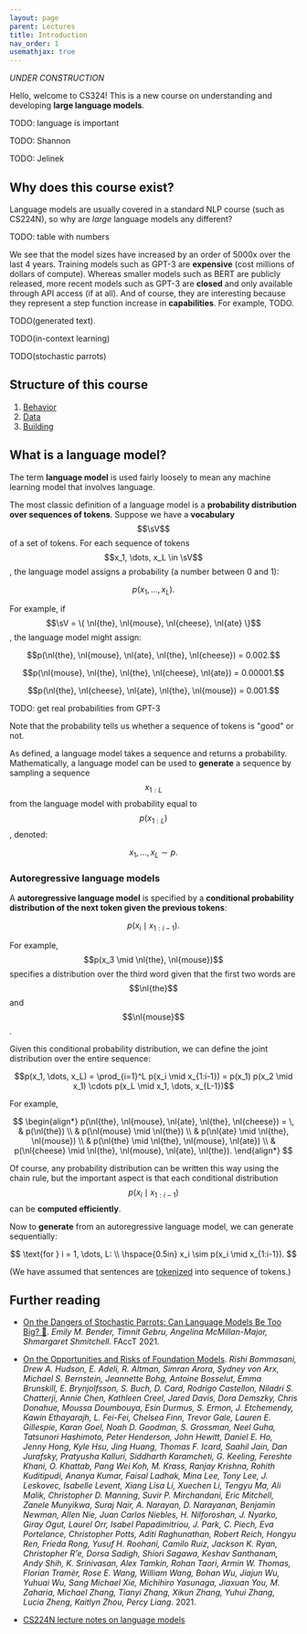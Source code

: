 ```yaml
---
layout: page
parent: Lectures
title: Introduction
nav_order: 1
usemathjax: true
---
```

$$
\newcommand{\sV}{\mathcal{V}}
\newcommand{\nl}[1]{\textsf{#1}}
$$

*UNDER CONSTRUCTION*

Hello, welcome to CS324!  This is a new course on understanding and developing **large language models**.

TODO: language is important

TODO: Shannon

TODO: Jelinek

## Why does this course exist?

Language models are usually covered in a standard NLP course (such as CS224N),
so why are *large* language models any different?

TODO: table with numbers

We see that the model sizes have increased by an order of 5000x over the last 4 years.
Training models such as GPT-3 are **expensive** (cost millions of dollars of compute).
Whereas smaller models such as BERT are publicly released, more recent models
such as GPT-3 are **closed** and only available through API access (if at all).
And of course, they are interesting because they represent a step function increase in **capabilities**.
For example, TODO.

TODO(generated text).

TODO(in-context learning)

TODO(stochastic parrots)

## Structure of this course

1. [Behavior](/lectures/behavior)
1. [Data](/lectures/data)
1. [Building](/lectures/building)

## What is a language model?

The term **language model** is used fairly loosely to mean any machine learning model that involves language.

The most classic definition of a language model is a **probability distribution over sequences of tokens**.
Suppose we have a **vocabulary** $$\sV$$ of a set of tokens.
For each sequence of tokens $$x_1, \dots, x_L \in \sV$$, the language model assigns a probability (a number between 0 and 1):

$$p(x_1, \dots, x_L).$$

For example, if $$\sV = \{ \nl{the}, \nl{mouse}, \nl{cheese}, \nl{ate} \}$$, the language model might assign:

$$p(\nl{the}, \nl{mouse}, \nl{ate}, \nl{the}, \nl{cheese}) = 0.002.$$

$$p(\nl{mouse}, \nl{the}, \nl{the}, \nl{cheese}, \nl{ate}) = 0.00001.$$

$$p(\nl{the}, \nl{cheese}, \nl{ate}, \nl{the}, \nl{mouse}) = 0.001.$$

TODO: get real probabilities from GPT-3

Note that the probability tells us whether a sequence of tokens is "good" or not.

As defined, a language model takes a sequence and returns a probability.
Mathematically, a language model can be used to **generate** a sequence by
sampling a sequence $$x_{1:L}$$ from the language model with probability equal to $$p(x_{1:L})$$, denoted:

$$x_1, \dots, x_L \sim p.$$

### Autoregressive language models

A **autoregressive language model** is specified by a **conditional probability distribution of the next token given the previous tokens**:

$$p(x_i \mid x_{1:i-1}).$$

For example, $$p(x_3 \mid \nl{the}, \nl{mouse})$$ specifies a distribution over the third word given that the first two words are $$\nl{the}$$ and $$\nl{mouse}$$.

Given this conditional probability distribution,
we can define the joint distribution over the entire sequence:

$$p(x_1, \dots, x_L) = \prod_{i=1}^L p(x_i \mid x_{1:i-1}) = p(x_1) p(x_2 \mid x_1) \cdots p(x_L \mid x_1, \dots, x_{L-1})$$

For example,

$$
\begin{align*}
p(\nl{the}, \nl{mouse}, \nl{ate}, \nl{the}, \nl{cheese}) = \,
& p(\nl{the}) \\
& p(\nl{mouse} \mid \nl{the}) \\
& p(\nl{ate} \mid \nl{the}, \nl{mouse}) \\
& p(\nl{the} \mid \nl{the}, \nl{mouse}, \nl{ate}) \\
& p(\nl{cheese} \mid \nl{the}, \nl{mouse}, \nl{ate}, \nl{the}).
\end{align*}
$$

Of course, any probability distribution can be written this way using the chain rule,
but the important aspect is that each conditional distribution $$p(x_i \mid x_{1:i-1})$$ can be **computed efficiently**.

Now to **generate** from an autoregressive language model, we can generate sequentially:

$$
\text{for } i = 1, \dots, L: \\
\hspace{0.5in} x_i \sim p(x_i \mid x_{1:i-1}).
$$

(We have assumed that sentences are [tokenized](../tokenization) into sequence of tokens.)

## Further reading

- [On the Dangers of Stochastic Parrots: Can Language Models Be Too Big? 🦜](https://dl.acm.org/doi/pdf/10.1145/3442188.3445922). *Emily M. Bender, Timnit Gebru, Angelina McMillan-Major, Shmargaret Shmitchell*. FAccT 2021.
- [On the Opportunities and Risks of Foundation Models](https://arxiv.org/pdf/2108.07258.pdf). *Rishi Bommasani, Drew A. Hudson, E. Adeli, R. Altman, Simran Arora, Sydney von Arx, Michael S. Bernstein, Jeannette Bohg, Antoine Bosselut, Emma Brunskill, E. Brynjolfsson, S. Buch, D. Card, Rodrigo Castellon, Niladri S. Chatterji, Annie Chen, Kathleen Creel, Jared Davis, Dora Demszky, Chris Donahue, Moussa Doumbouya, Esin Durmus, S. Ermon, J. Etchemendy, Kawin Ethayarajh, L. Fei-Fei, Chelsea Finn, Trevor Gale, Lauren E. Gillespie, Karan Goel, Noah D. Goodman, S. Grossman, Neel Guha, Tatsunori Hashimoto, Peter Henderson, John Hewitt, Daniel E. Ho, Jenny Hong, Kyle Hsu, Jing Huang, Thomas F. Icard, Saahil Jain, Dan Jurafsky, Pratyusha Kalluri, Siddharth Karamcheti, G. Keeling, Fereshte Khani, O. Khattab, Pang Wei Koh, M. Krass, Ranjay Krishna, Rohith Kuditipudi, Ananya Kumar, Faisal Ladhak, Mina Lee, Tony Lee, J. Leskovec, Isabelle Levent, Xiang Lisa Li, Xuechen Li, Tengyu Ma, Ali Malik, Christopher D. Manning, Suvir P. Mirchandani, Eric Mitchell, Zanele Munyikwa, Suraj Nair, A. Narayan, D. Narayanan, Benjamin Newman, Allen Nie, Juan Carlos Niebles, H. Nilforoshan, J. Nyarko, Giray Ogut, Laurel Orr, Isabel Papadimitriou, J. Park, C. Piech, Eva Portelance, Christopher Potts, Aditi Raghunathan, Robert Reich, Hongyu Ren, Frieda Rong, Yusuf H. Roohani, Camilo Ruiz, Jackson K. Ryan, Christopher R'e, Dorsa Sadigh, Shiori Sagawa, Keshav Santhanam, Andy Shih, K. Srinivasan, Alex Tamkin, Rohan Taori, Armin W. Thomas, Florian Tramèr, Rose E. Wang, William Wang, Bohan Wu, Jiajun Wu, Yuhuai Wu, Sang Michael Xie, Michihiro Yasunaga, Jiaxuan You, M. Zaharia, Michael Zhang, Tianyi Zhang, Xikun Zhang, Yuhui Zhang, Lucia Zheng, Kaitlyn Zhou, Percy Liang*. 2021.

- [CS224N lecture notes on language models](https://web.stanford.edu/class/cs224n/readings/cs224n-2019-notes05-LM_RNN.pdf)
